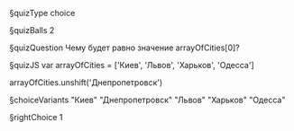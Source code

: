 §quizType
choice

§quizBalls
2

§quizQuestion
Чему будет равно значение arrayOfCities[0]?



§quizJS
var arrayOfCities = ['Киев', 'Львов', 'Харьков', 'Одесса']

arrayOfCities.unshift('Днепропетровск')



§choiceVariants
"Киев"
"Днепропетровск"
"Львов"
"Харьков"
"Одесса"



§rightChoice
1
